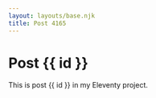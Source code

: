 ```yaml
---
layout: layouts/base.njk
title: Post 4165
---
```


# Post {{ id }}

This is post {{ id }} in my Eleventy project.
